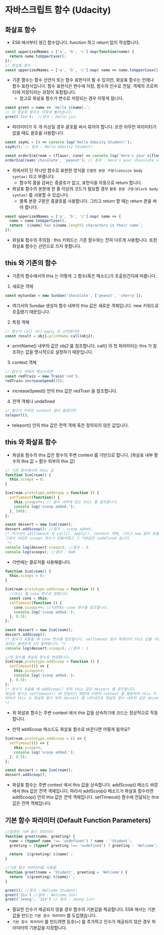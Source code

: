 # 자바스크립트 함수 (Udacity)
## 화살표 함수
- ES6 에서부터 생긴 함수입니다. function 하고 return 없이 작성합니다.
```javascript
const upperizedNames = ['a', 'b', 'c'].map(function(name) {
  return name.toUpperCase();
});
// 화살표 함수
const upperizedNames = ['a', 'b', 'c'].map( name => name.toUpperCase() );
```
- 기존 함수는 함수 선언식 또는 함수 표현식이 될 수 있지만, 화살표 함수는 언제나 함수 표현식입니다. 함수 표현식은 변수에 저장, 함수의 인수로 전달, 객체의 프로퍼티에 저장이라는 과정이 포함됩니다.
  + 참고로 화살표 함수가 변수로 저장되는 경우 이렇게 됩니다.
```javascript
const greet = name => `Hello ${name}.`;
// 이 화살표 함수는 이렇게 불러냅니다.
greet('Jin');  //결과 : Hello jin.
```
- 파라미터가 두 개 이상일 경우 괄호를 써서 묶어야 합니다. 또한 아무런 파라미터가 없을 때도 괄호를 사용합니다.
```javascript
const sayHi = () => console.log('Hello Udacity Student!');
sayHi(); // 결과 : Hello Udacity Student!

const orderIceCream = (flavor, cone) => console.log(`Here's your ${flavor} ice cream in a ${cone} cone.`);
orderIceCream('chocolate', 'peanut'); // 결과 : Here's your chocolate ice cream in a peanut  cone.
```
- 위에서의 단 하나만 함수로 표현한 방식을 `간결한 본문 구문(consice body syntax)` 라고 부릅니다.
  + 함수의 몸을 감싸는 중괄호가 없고, 표현식을 자동으로 return 합니다.
- 화살표 함수의 본문에 한 줄 이상의 코드가 필요할 경우 `블록 본문 구문(block body syntax)` 를 사용할 수 있습니다.
  + 블록 본문 구문은 중괄호를 사용합니다. 그리고 return 할 때는 return 문을 써야 합니다.
```javascript
const upperizedNames = ['a', 'b', 'c'].map( name => {
  name = name.toUpperCase();
  return `${name} has ${name.length} characters in their name`;
});
```
- 화살표 함수의 주의점 : this 키워드는 기존 함수와는 전혀 다르게 사용합니다. 또한 화살표 함수는 선언으로 쓰지 못합니다.

## this 와 기존의 함수
- 기존의 함수에서의 this 는 어떻게 그 함수(혹은 메소드)가 호출된건지에 따릅니다.
1. 새로운 객체
```javascript
const mySundae = new Sundae('chocolate', ['peanut', 'cherry']);
```
- 여기서의 Sundae 생성자 함수 내부의 this 값은 새로운 객체입니다. new 키워드로 호출됐기 때문입니다.
2. 특정 객체
```javascript
// 함수가 call 이나 apply 로 선언됐다면
const result = obj1.printName.call(obj2);
```
- printName() 내부의 값은 obj2 를 참조합니다. call() 의 첫 파라미터는 this 가 참조하는 값을 명시적으로 설정하기 때문입니다.
3. context 객체
```javascript
// 함수가 객체의 메소드라면
const redTrain = new Train('red');
redTrain.increaseSpeed(25);
```
- increaseSpeed() 안의 this 값은 redTrain 을 참조합니다.
4. 전역 객체나 undefined
```javascript
// 함수가 아무런 context 없이 불렸다면
teleport();
```
- teleport() 안의 this 값은 전역 객체 혹은 정의되지 않은 값입니다.

## this 와 화살표 함수
- 화살표 함수의 this 값은 함수의 주변 context 를 기반으로 합니다. (화살표 내부 함수의 this 값 = 함수 외부의 this 값)
```javascript
// 기존 함수에서의 this 값
function IceCream() {
  this.scoops = 0;
}

IceCream.prototype.addScoop = function () {
  setTimeout(function() {
    this.scoops++; // 함수 내부에 있는 this 를 참조합니다.
    console.log('scoop added.');
  }, 500);
};

const dessert = new IceCream();
dessert.addScoop(); //결과 : scoop added.
/* 여기서의 setTimeout 은 call(), apply(), context 객체, 그리고 new 없이 호출됐습니다.
그래서 새로운 scoops 변수가 만들어졌고 그 기본값은 undefined 입니다.
 */
console.log(dessert.scoops); //결과 : 0
console.log(scoops); //결과 : NaN
```
- 이번에는 클로저를 사용해봅니다.
```javascript
function IceCream() {
  this.scoops = 0;
}

IceCream.prototype.addScoop = function () {
  //this 를 cone 변수로 정합니다.
  const cone = this;
  setTimeout(function () {
    cone.scoops++; //이번에는 cone 변수를 참조합니다.
    console.log('scoop added.');
  }, 0.5);
};

const dessert = new IceCream();
dessert.addScoop();
/* 함수가 호출될 때 cone 변수를 참조합니다. setTimeout 함수 밖에서의 this 값을 사용하기에
결과는 올바르게 1이 출력됩니다. */
console.log(dessert.scoops); //결과 : 1

//위 함수를 화살표 함수로 변경합니다.
IceCream.prototype.addScoop = function () {
  setTimeout(() => {
    this.scoops++;
    console.log('scoop added.');
  }, 0.5);
};
/* 함수가 호출될 때 addScoop() 안의 this 값은 dessert 를 참조합니다.
화살표 함수는 setTimeout() 에 전달되기 떄문에 주변의 context 를 활용하여 this 가 내부에서 참조하는 것을 판별합니다.
따라서 this 는 화살표 함수 밖의 dessert 를 나타내므로 화살표 함수 내부의 값은 dessert 입니다.
*/
```
  + 위 화살표 함수는 주변 context 에서 this 값을 상속하기에 코드는 정상적으로 작동합니다.
- 만약 addScoop 메소드도 화살표 함수로 바꾼다면 어떻게 될까요?
```javascript
IceCream.prototype.addScoop = () => {
  setTimeout(() => {
    this.scoop++;
    console.log('scoop added.');
  }, 0.5);
};

const dessert = new IceCream();
dessert.addScoop();
```
  + 화살표 함수는 주변 context 에서 this 값을 상속합니다. addScoop() 메소드 바깥에서 this 값은 전역 객체입니다. 따라서 addScoop() 메소드가 화살표 함수라면 addScoop() 안의 this 값은 전역 객체입니다. setTimeout() 함수에 전달되는 this 값은 전역 객체입니다.

## 기본 함수 파라미터 (Default Function Parameters)
```javascript
//잘못된 기본 함수 파라미터
function greet(name, greeting) {
  name = (typeof name !== 'undefined') ? name : 'Student';
  greeting = (typeof greeting !== 'undefined') ? greeting : 'Welcome';

  return `${greeting} ${name}`;
}

//기본 함수 파라미터를 사용함
function greet(name = 'Student', greeting = 'Welcome') {
  return `${greeting} ${name}!`;
}

greet(); //결과 : Welcome Student!
greet('Jin') //결과 : Welcome Jin!
greet('Jeong', 'Jin') // 결과 : Jeong Jin!
```
- 필요한 인수가 제공되지 않을 경우 함수의 기본값을 제공합니다. ES6 에서는 기본값을 만드는 `기본 함수 파라미터` 를 도입했습니다.
- `기본 함수 파라미터` 를 만드려면 등호(=) 를 추가하고 인수가 제공되지 않은 경우 파라미터의 기본값을 지정합니다.
